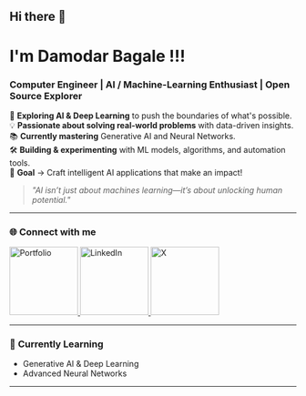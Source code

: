 ## Hi there 👋

 #  **I'm Damodar Bagale !!!**   
### **Computer Engineer | AI / Machine-Learning Enthusiast | Open Source Explorer**  

🔬 **Exploring AI & Deep Learning** to push the boundaries of what's possible.  
💡 **Passionate about solving real-world problems** with data-driven insights.  
📚 **Currently mastering** Generative AI and Neural Networks.  
🛠 **Building & experimenting** with ML models, algorithms, and automation tools.  
🎯 **Goal** → Craft intelligent AI applications that make an impact!  

> *"AI isn’t just about machines learning—it’s about unlocking human potential."*  

---

### 🌐 **Connect with me**   
<a href="https://damodarbagale.com.np" target="_blank">
  <img src="https://img.shields.io/badge/-Portfolio-black?style=for-the-badge&logo=web&logoColor=white&border-radius=12px" alt="Portfolio" width="120" />
</a>
<a href="https://www.linkedin.com/in/damodarbagaleofficial/" target="_blank">
  <img src="https://img.shields.io/badge/-LinkedIn-blue?style=for-the-badge&logo=linkedin&logoColor=white&border-radius=12px" alt="LinkedIn" width="120" />
</a>
<a href="https://x.com/021Sushil346" target="_blank">
  <img src="https://img.shields.io/badge/-X-black?style=for-the-badge&logo=x&logoColor=white&border-radius=12px" alt="X" width="120" />
</a>


---

### 🌱 **Currently Learning**  
- Generative AI & Deep Learning  
- Advanced Neural Networks
  
---

<!--
### 🎯 **Projects**  
- [Student_Approval_Project](https://github.com/Sushil346/Student_Approval_Project.git)    

---

### 📈 **GitHub Contributions**  
![GitHub Contributions](https://github-readme-activity-graph.vercel.app/graph?username=Sushil346&theme=react)

-->

